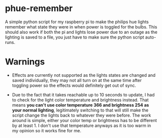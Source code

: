 # phue-remember
A simple python script for my raspberry pi to make the philips hue lights remember what state they were in when power is toggled for the bulbs. This should also work if both the pi and lights lose power due to an outage as the lighting is saved to a file, you just have to make sure the python script auto-runs.


# Warnings

* Effects are currently not supported as the lights states are changed and saved individually, they may not all turn on at the same time after toggling power so the effects would definitely get out of sync.

* Due to the fact that it takes reachable up to 10 seconds to update, I had to check for the light color temperature and brightness instead. That means **you can't use color temperature 366 and brightness 254 as your normal lighting**, legitimately switching to that will still make the script change the lights back to whatever they were before. The work around is simple, either your color temp or brightness has to be different by at least 1. I don't use that temperature anyways as it is too warm in my opinion so it works fine for me.